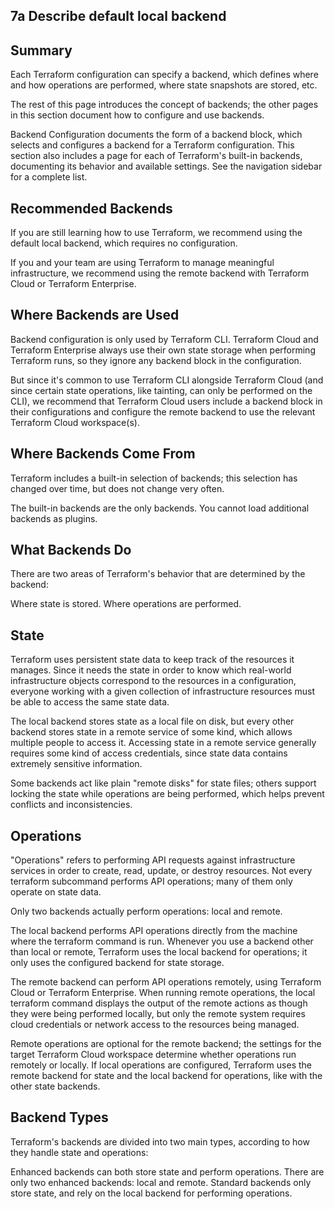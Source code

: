 ## 7a Describe default local backend

## Summary
Each Terraform configuration can specify a backend, which defines where and how operations are performed, where state snapshots are stored, etc.

The rest of this page introduces the concept of backends; the other pages in this section document how to configure and use backends.

Backend Configuration documents the form of a backend block, which selects and configures a backend for a Terraform configuration.
This section also includes a page for each of Terraform's built-in backends, documenting its behavior and available settings. See the navigation sidebar for a complete list.

## Recommended Backends
If you are still learning how to use Terraform, we recommend using the default local backend, which requires no configuration.

If you and your team are using Terraform to manage meaningful infrastructure, we recommend using the remote backend with Terraform Cloud or Terraform Enterprise.

## Where Backends are Used
Backend configuration is only used by Terraform CLI. Terraform Cloud and Terraform Enterprise always use their own state storage when performing Terraform runs, so they ignore any backend block in the configuration.

But since it's common to use Terraform CLI alongside Terraform Cloud (and since certain state operations, like tainting, can only be performed on the CLI), we recommend that Terraform Cloud users include a backend block in their configurations and configure the remote backend to use the relevant Terraform Cloud workspace(s).

## Where Backends Come From
Terraform includes a built-in selection of backends; this selection has changed over time, but does not change very often.

The built-in backends are the only backends. You cannot load additional backends as plugins.

## What Backends Do
There are two areas of Terraform's behavior that are determined by the backend:

Where state is stored.
Where operations are performed.

## State
Terraform uses persistent state data to keep track of the resources it manages. Since it needs the state in order to know which real-world infrastructure objects correspond to the resources in a configuration, everyone working with a given collection of infrastructure resources must be able to access the same state data.

The local backend stores state as a local file on disk, but every other backend stores state in a remote service of some kind, which allows multiple people to access it. Accessing state in a remote service generally requires some kind of access credentials, since state data contains extremely sensitive information.

Some backends act like plain "remote disks" for state files; others support locking the state while operations are being performed, which helps prevent conflicts and inconsistencies.

## Operations
"Operations" refers to performing API requests against infrastructure services in order to create, read, update, or destroy resources. Not every terraform subcommand performs API operations; many of them only operate on state data.

Only two backends actually perform operations: local and remote.

The local backend performs API operations directly from the machine where the terraform command is run. Whenever you use a backend other than local or remote, Terraform uses the local backend for operations; it only uses the configured backend for state storage.

The remote backend can perform API operations remotely, using Terraform Cloud or Terraform Enterprise. When running remote operations, the local terraform command displays the output of the remote actions as though they were being performed locally, but only the remote system requires cloud credentials or network access to the resources being managed.

Remote operations are optional for the remote backend; the settings for the target Terraform Cloud workspace determine whether operations run remotely or locally. If local operations are configured, Terraform uses the remote backend for state and the local backend for operations, like with the other state backends.

## Backend Types
Terraform's backends are divided into two main types, according to how they handle state and operations:

Enhanced backends can both store state and perform operations. There are only two enhanced backends: local and remote.
Standard backends only store state, and rely on the local backend for performing operations.
